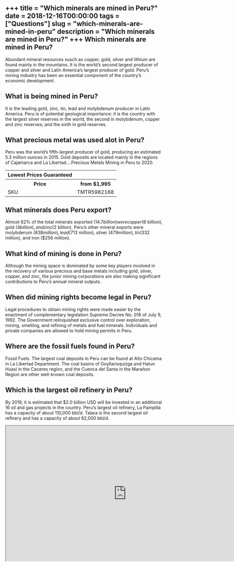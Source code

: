 +++
title = "Which minerals are mined in Peru?"
date = 2018-12-16T00:00:00
tags = ["Questions"]
slug = "which-minerals-are-mined-in-peru"
description = "Which minerals are mined in Peru?"
+++
Which minerals are mined in Peru?
---------------------------------

Abundant mineral resources susch as copper, gold, silver and lithium are found mainly in the mountains. It is the world’s second largest producer of copper and silver and Latin America’s largest producer of gold. Peru’s mining industry has been an essential component of the country’s economic development.

What is being mined in Peru?
----------------------------

It is the leading gold, zinc, tin, lead and molybdenum producer in Latin America. Peru is of potential geological importance: it is the country with the largest silver reserves in the world, the second in molybdenum, copper and zinc reserves; and the sixth in gold reserves.

What precious metal was used alot in Peru?
------------------------------------------

Peru was the world’s fifth-largest producer of gold, producing an estimated 5.3 million ounces in 2015. Gold deposits are located mainly in the regions of Cajamarca and La Libertad….Precious Metals Mining in Peru to 2020.

<table><tr><th>Lowest Prices Guaranteed</th></tr><tr><th>Price</th><th>from $1,995</th></tr><tr><td>SKU</td><td>TMTR5982168</td></tr></table>

What minerals does Peru export?
-------------------------------

Almost 82% of the total minerals exported ($14.7 billion) were copper ($6 billion), gold ($4 billion), and zinc ($2 billion). Peru’s other mineral exports were molybdenum ($838 million), lead ($713 million), silver ($479 million), tin ($332 million), and iron ($256 million).

What kind of mining is done in Peru?
------------------------------------

Although the mining space is dominated by some key players involved in the recovery of various precious and base metals including gold, silver, copper, and zinc, the junior mining corporations are also making significant contributions to Peru’s annual mineral outputs.

When did mining rights become legal in Peru?
--------------------------------------------

Legal procedures to obtain mining rights were made easier by the enactment of complementary legislation Supreme Decree No. 018 of July 9, 1992. The Government relinquished exclusive control over exploration, mining, smelting, and refining of metals and fuel minerals. Individuals and private companies are allowed to hold mining permits in Peru.

Where are the fossil fuels found in Peru?
-----------------------------------------

Fossil Fuels. The largest coal deposits in Peru can be found at Alto Chicama in La Libertad Department. The coal basins of Goyllarisquizga and Hatun Huasi in the Caceres region, and the Cuenca del Santa in the Marañon Region are other well-known coal deposits.

Which is the largest oil refinery in Peru?
------------------------------------------

By 2019, it is estimated that $2.0 billion USD will be invested in an additional 16 oil and gas projects in the country. Peru’s largest oil refinery, La Pampilla has a capacity of about 110,000 bbl/d. Talara is the second largest oil refinery and has a capacity of about 62,000 bbl/d.

<iframe allow="accelerometer; autoplay; clipboard-write; encrypted-media; gyroscope; picture-in-picture" allowfullscreen="" class="__youtube_prefs__  epyt-is-override  no-lazyload" data-no-lazy="1" data-origheight="433" data-origwidth="770" data-skipgform_ajax_framebjll="" height="433" id="_ytid_56076" loading="lazy" src="https://www.youtube.com/embed/8oKmchyJ1t0?enablejsapi=1&autoplay=0&cc_load_policy=0&cc_lang_pref=&iv_load_policy=1&loop=0&modestbranding=0&rel=1&fs=1&playsinline=0&autohide=2&theme=dark&color=red&controls=1&" title="YouTube player" width="770"></iframe>